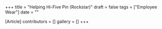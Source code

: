 +++
title = "Helping Hi-Five Pin (Rockstar)"
draft = false
tags = ["Employee Wear"]
date = ""

[Article]
contributors = []
gallery = []
+++